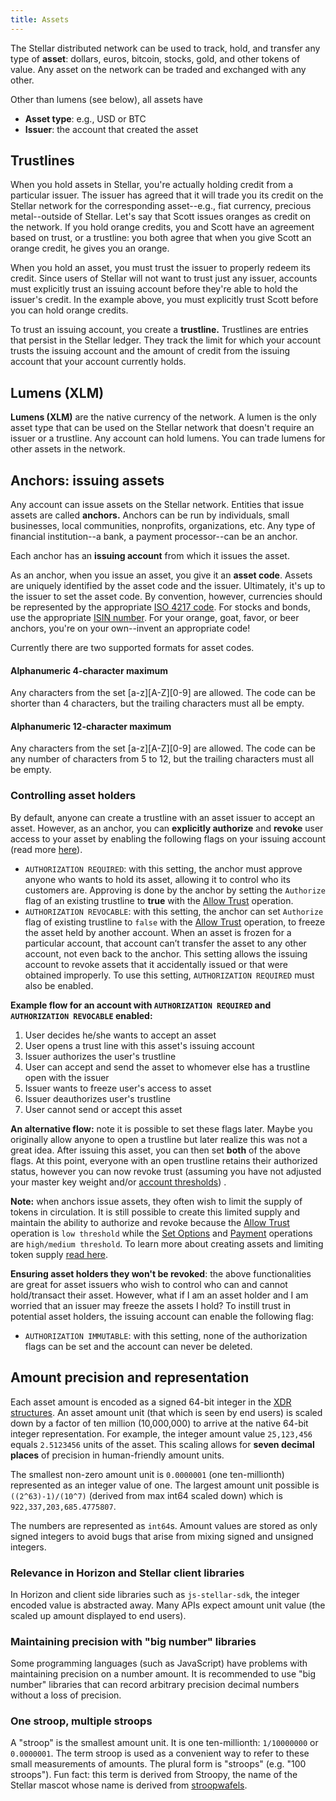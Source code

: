 ```yaml
---
title: Assets
---
```


The Stellar distributed network can be used to track, hold, and transfer any type of **asset**: dollars, euros, bitcoin,
stocks, gold, and other tokens of value. Any asset on the network can be traded and exchanged with any other.

Other than lumens (see below), all assets have
- **Asset type**: e.g., USD or BTC
- **Issuer**: the account that created the asset

## Trustlines
When you hold assets in Stellar, you're actually holding credit from a particular issuer. The issuer has agreed that it
will trade you its credit on the Stellar network for the corresponding asset--e.g., fiat currency, precious metal--outside
of Stellar. Let's say that Scott issues oranges as credit on the network. If you hold orange credits, you and Scott have
an agreement based on trust, or a trustline: you both agree that when you give Scott an orange credit, he gives you an orange.

When you hold an asset, you must trust the issuer to properly redeem its credit. Since users of Stellar will not want to
trust just any issuer, accounts must explicitly trust an issuing account before they're able to hold the issuer's credit.
In the example above, you must explicitly trust Scott before you can hold orange credits.

To trust an issuing account, you create a **trustline.** Trustlines are entries that persist in the Stellar ledger. They
track the limit for which your account trusts the issuing account and the amount of credit from the issuing account that your account currently holds.

## Lumens (XLM)
**Lumens (XLM)** are the native currency of the network. A lumen is the only asset type that can be used on the Stellar
network that doesn't require an issuer or a trustline.
Any account can hold lumens. You can trade lumens for other assets in the network.


## Anchors: issuing assets
Any account can issue assets on the Stellar network. Entities that issue assets are called **anchors.** Anchors can be
run by individuals, small businesses, local communities, nonprofits, organizations, etc. Any type of financial institution--a bank, a payment processor--can be an anchor.

Each anchor has an **issuing account** from which it issues the asset.

As an anchor, when you issue an asset, you give it an **asset code**. Assets are uniquely identified by the asset code and the issuer.
Ultimately, it's up to the issuer to set the asset code. By convention, however, currencies should be represented by the
appropriate [ISO 4217 code](https://en.wikipedia.org/wiki/ISO_4217). For stocks and bonds, use the appropriate [ISIN number](https://en.wikipedia.org/wiki/International_Securities_Identification_Number).
For your orange, goat, favor, or beer anchors, you're on your own--invent an appropriate code!

Currently there are two supported formats for asset codes.

#### Alphanumeric 4-character maximum
Any characters from the set [a-z][A-Z][0-9] are allowed. The code can be shorter than 4 characters, but the trailing characters must all be empty.

#### Alphanumeric 12-character maximum
Any characters from the set [a-z][A-Z][0-9] are allowed. The code can be any number of characters from 5 to 12, but the trailing characters must all be empty.


### Controlling asset holders
By default, anyone can create a trustline with an asset issuer to accept an asset. However, as an anchor, you can **explicitly authorize** and **revoke** user access to your asset by enabling the following flags on your issuing account (read more [here](https://www.stellar.org/developers/guides/concepts/accounts.html#flags)).

* `AUTHORIZATION REQUIRED`: with this setting, the anchor must approve anyone who wants to hold its asset, allowing it to control who its customers are. Approving is done by the anchor by setting the `Authorize` flag of an existing trustline to **true** with the [Allow Trust](./list-of-operations.md#allow-trust) operation.
* `AUTHORIZATION REVOCABLE`: with this setting, the anchor can set `Authorize` flag of existing trustline to `false` with the [Allow Trust](./list-of-operations.md#allow-trust) operation, to freeze the asset held by another account. When an asset is frozen for a particular account, that account can’t transfer the asset to any other account, not even back to the anchor. This setting allows the issuing account to revoke assets that it accidentally issued or that were obtained improperly. To use this setting, `AUTHORIZATION REQUIRED` must also be enabled.

**Example flow for an account with `AUTHORIZATION REQUIRED` and `AUTHORIZATION REVOCABLE` enabled:**
1. User decides he/she wants to accept an asset
2. User opens a trust line with this asset's issuing account
3. Issuer authorizes the user's trustline
4. User can accept and send the asset to whomever else has a trustline open with the issuer
5. Issuer wants to freeze user's access to asset
6. Issuer deauthorizes user's trustline
7. User cannot send or accept this asset

**An alternative flow:** note it is possible to set these flags later. Maybe you originally allow anyone to open a trustline but later realize this was not a great idea. After issuing this asset, you can then set **both** of the above flags. At this point, everyone with an open trustline retains their authorized status, however you can now revoke trust (assuming you have not adjusted your master key weight and/or [account thresholds](./multi-sig.md#thresholds)) .

**Note:** when anchors issue assets, they often wish to limit the supply of tokens in circulation. It is still possible to create this limited supply and maintain the ability to authorize and revoke because the [Allow Trust](./list-of-operations.md#allow-trust)  operation is `low threshold` while the [Set Options](./list-of-operations.md#set-options)  and [Payment](./list-of-operations.md#payment) operations are `high/medium threshold`. To learn more about creating assets and limiting token supply [read here](../walkthroughs/custom-assets.md#optional-transaction-a-limit-token-supply). 

**Ensuring asset holders they won't be revoked**: the above functionalities are great for asset issuers who wish to control who can and cannot hold/transact their asset. However, what if I am an asset holder and I am worried that an issuer may freeze the assets I hold? To instill trust in potential asset holders, the issuing account can enable the following flag:

* `AUTHORIZATION IMMUTABLE`: with this setting, none of the authorization flags can be set and the account can never be deleted.

## Amount precision and representation
Each asset amount is encoded as a signed 64-bit integer in the [XDR structures](https://www.stellar.org/developers/horizon/learn/xdr.html). An asset amount unit (that which is seen by end users) is scaled down by a factor of ten million (10,000,000) to arrive at the native 64-bit integer representation. For example, the integer amount value `25,123,456` equals `2.5123456` units of the asset. This scaling allows for **seven decimal places** of precision in human-friendly amount units.

The smallest non-zero amount unit is `0.0000001` (one ten-millionth) represented as an integer value of one. The largest amount unit possible is `((2^63)-1)/(10^7)` (derived from max int64 scaled down) which is `922,337,203,685.4775807`.

The numbers are represented as `int64`s. Amount values are stored as only signed integers to avoid bugs that arise from mixing signed and unsigned integers.

### Relevance in Horizon and Stellar client libraries
In Horizon and client side libraries such as `js-stellar-sdk`, the integer encoded value is abstracted away. Many APIs expect amount unit value (the scaled up amount displayed to end users).

### Maintaining precision with "big number" libraries
Some programming languages (such as JavaScript) have problems with maintaining precision on a number amount. It is recommended to use "big number" libraries that can record arbitrary precision decimal numbers without a loss of precision.

### One stroop, multiple stroops
A "stroop" is the smallest amount unit. It is one ten-millionth: `1/10000000` or `0.0000001`. The term stroop is used as a convenient way to refer to these small measurements of amounts. The plural form is "stroops" (e.g. "100 stroops"). Fun fact: this term is derived from Stroopy, the name of the Stellar mascot whose name is derived from [stroopwafels](https://en.wikipedia.org/wiki/Stroopwafel).

